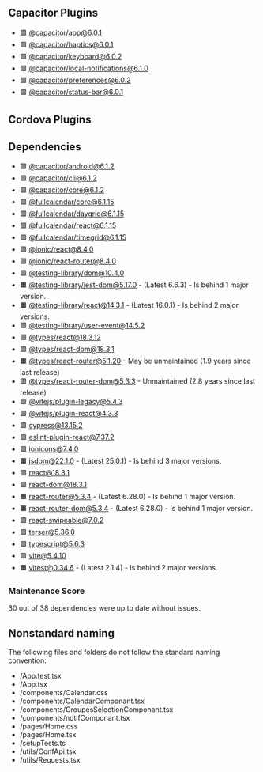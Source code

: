 ## Capacitor Plugins

- 🟩 [@capacitor/app@6.0.1](https://github.com/ionic-team/capacitor-plugins.git)
- 🟩 [@capacitor/haptics@6.0.1](https://github.com/ionic-team/capacitor-plugins.git)
- 🟩 [@capacitor/keyboard@6.0.2](https://github.com/ionic-team/capacitor-plugins.git)
- 🟩 [@capacitor/local-notifications@6.1.0](https://github.com/ionic-team/capacitor-plugins.git)
- 🟩 [@capacitor/preferences@6.0.2](https://github.com/ionic-team/capacitor-plugins.git)
- 🟩 [@capacitor/status-bar@6.0.1](https://github.com/ionic-team/capacitor-plugins.git)
## Cordova Plugins

## Dependencies

- 🟩 [@capacitor/android@6.1.2](https://github.com/ionic-team/capacitor.git)
- 🟩 [@capacitor/cli@6.1.2](https://github.com/ionic-team/capacitor.git)
- 🟩 [@capacitor/core@6.1.2](https://github.com/ionic-team/capacitor.git)
- 🟩 [@fullcalendar/core@6.1.15](https://github.com/fullcalendar/fullcalendar.git)
- 🟩 [@fullcalendar/daygrid@6.1.15](https://github.com/fullcalendar/fullcalendar.git)
- 🟩 [@fullcalendar/react@6.1.15](https://github.com/fullcalendar/fullcalendar-react.git)
- 🟩 [@fullcalendar/timegrid@6.1.15](https://github.com/fullcalendar/fullcalendar.git)
- 🟩 [@ionic/react@8.4.0](https://github.com/ionic-team/ionic-framework.git)
- 🟩 [@ionic/react-router@8.4.0](https://github.com/ionic-team/ionic-framework.git)
- 🟩 [@testing-library/dom@10.4.0](https://github.com/testing-library/dom-testing-library.git)
- 🟧 [@testing-library/jest-dom@5.17.0](https://github.com/testing-library/jest-dom.git) - (Latest 6.6.3) - Is behind 1 major version.
- 🟧 [@testing-library/react@14.3.1](https://github.com/testing-library/react-testing-library.git) - (Latest 16.0.1) - Is behind 2 major versions.
- 🟩 [@testing-library/user-event@14.5.2](https://github.com/testing-library/user-event.git)
- 🟩 [@types/react@18.3.12](https://github.com/DefinitelyTyped/DefinitelyTyped.git)
- 🟩 [@types/react-dom@18.3.1](https://github.com/DefinitelyTyped/DefinitelyTyped.git)
- 🟧 [@types/react-router@5.1.20](https://github.com/DefinitelyTyped/DefinitelyTyped.git) - May be unmaintained (1.9 years since last release)
- 🟥 [@types/react-router-dom@5.3.3](https://github.com/DefinitelyTyped/DefinitelyTyped.git) - Unmaintained (2.8 years since last release)
- 🟩 [@vitejs/plugin-legacy@5.4.3](https://github.com/vitejs/vite.git)
- 🟩 [@vitejs/plugin-react@4.3.3](https://github.com/vitejs/vite-plugin-react.git)
- 🟩 [cypress@13.15.2](https://github.com/cypress-io/cypress.git)
- 🟩 [eslint-plugin-react@7.37.2](https://github.com/jsx-eslint/eslint-plugin-react.git)
- 🟩 [ionicons@7.4.0](https://github.com/ionic-team/ionicons.git)
- 🟧 [jsdom@22.1.0](https://github.com/jsdom/jsdom.git) - (Latest 25.0.1) - Is behind 3 major versions.
- 🟩 [react@18.3.1](https://github.com/facebook/react.git)
- 🟩 [react-dom@18.3.1](https://github.com/facebook/react.git)
- 🟧 [react-router@5.3.4](https://github.com/remix-run/react-router.git) - (Latest 6.28.0) - Is behind 1 major version.
- 🟧 [react-router-dom@5.3.4](https://github.com/remix-run/react-router.git) - (Latest 6.28.0) - Is behind 1 major version.
- 🟩 [react-swipeable@7.0.2](https://github.com/FormidableLabs/react-swipeable.git)
- 🟩 [terser@5.36.0](https://github.com/terser/terser.git)
- 🟩 [typescript@5.6.3](https://github.com/microsoft/TypeScript.git)
- 🟩 [vite@5.4.10](https://github.com/vitejs/vite.git)
- 🟧 [vitest@0.34.6](https://github.com/vitest-dev/vitest.git) - (Latest 2.1.4) - Is behind 2 major versions.
### Maintenance Score
30 out of 38 dependencies were up to date without issues.



## Nonstandard naming
The following files and folders do not follow the standard naming convention:

- /App.test.tsx
- /App.tsx
- /components/Calendar.css
- /components/CalendarComponant.tsx
- /components/GroupesSelectionComponant.tsx
- /components/notifComponant.tsx
- /pages/Home.css
- /pages/Home.tsx
- /setupTests.ts
- /utils/ConfApi.tsx
- /utils/Requests.tsx
